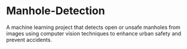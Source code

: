 # Manhole-Detection
A machine learning project that detects open or unsafe manholes from images using computer vision techniques to enhance urban safety and prevent accidents.
